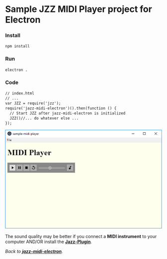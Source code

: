 # Sample JZZ MIDI Player project for Electron

### Install
    npm install

### Run
    electron .

### Code
    // index.html
    // ...
    var JZZ = require('jzz');
    require('jazz-midi-electron')().then(function () {
      // Start JZZ after jazz-midi-electron is initialized
      JZZ()//... do whatever else ...
    });


[![screenshot](screenshot.png)](https://github.com/jazz-soft/jazz-midi-electron/tree/master/sample-midi-player)

The sound quality may be better if you connect a **MIDI instrument** to your computer
AND/OR install the [**Jazz-Plugin**](https://jazz-soft.net).

*Back to [**jazz-midi-electron**](https://github.com/jazz-soft/jazz-midi-electron).*

